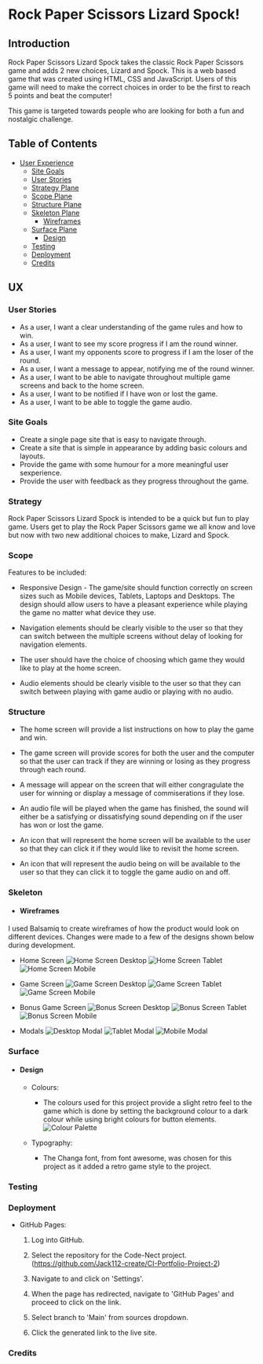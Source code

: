 # Rock Paper Scissors Lizard Spock!

## Introduction
Rock Paper Scissors Lizard Spock takes the classic Rock Paper Scissors game and adds 2 new choices, Lizard and Spock. This is a web based game that was created using HTML, CSS and JavaScript. Users of this game will need to make the correct choices in order to be the first to reach 5 points and beat the computer!

This game is targeted towards people who are looking for both a fun and nostalgic challenge.

## Table of Contents

* [User Experience](#Introduction)
    * [Site Goals](#Site-Goals)
    * [User Stories](#User-Stories)
    * [Strategy Plane](#Strategy)
    * [Scope Plane](#Scope)
    * [Structure Plane](#Structure)
    * [Skeleton Plane](#Skeleton)
        * [Wireframes](#Wireframes)
    * [Surface Plane](#Surface)
        * [Design](#Design)
    * [Testing](#Testing)
    * [Deployment](#Deployment)
    * [Credits](#Credits)
    
## UX

### User Stories

* As a user, I want a clear understanding of the game rules and how to win.
* As a user, I want to see my score progress if I am the round winner.
* As a user, I want my opponents score to progress if I am the loser of the round.
* As a user, I want a message to appear, notifying me of the round winner.
* As a user, I want to be able to navigate throughout multiple game screens and back to the home screen.
* As a user, I want to be notified if I have won or lost the game.
* As a user, I want to be able to toggle the game audio.

### Site Goals

* Create a single page site that is easy to navigate through.
* Create a site that is simple in appearance by adding basic colours and layouts.
* Provide the game with some humour for a more meaningful user sexperience.
* Provide the user with feedback as they progress throughout the game.


### Strategy
Rock Paper Scissors Lizard Spock is intended to be a quick but fun to play game. Users get to play the Rock Paper Scissors game we all know and love but now with two new additional choices to make, Lizard and Spock.

### Scope

Features to be included:

* Responsive Design - The game/site should function correctly on screen sizes such as Mobile devices, Tablets, Laptops and Desktops. The design should allow users to have a pleasant experience while playing the game no matter what device they use.

* Navigation elements should be clearly visible to the user so that they can switch between the multiple screens without delay of looking for navigation elements.

* The user should have the choice of choosing which game they would like to play at the home screen.

* Audio elements should be clearly visible to the user so that they can switch between playing with game audio or playing with no audio.

### Structure

* The home screen will provide a list instructions on how to play the game and win.

* The game screen will provide scores for both the user and the computer so that the user can track if they are winning or losing as they progress through each round.

* A message will appear on the screen that will either congragulate the user for winning or display a message of commiserations if they lose.

* An audio file will be played when the game has finished, the sound will either be a satisfying or dissatisfying sound depending on if the user has won or lost the game.

* An icon that will represent the home screen will be available to the user so that they can click it if they would like to revisit the home screen.

* An icon that will represent the audio being on will be available to the user so that they can click it to toggle the game audio on and off.

### Skeleton

* #### Wireframes

I used Balsamiq to create wireframes of how the product would look on different devices. Changes were made to a few of the designs shown below during development.

* Home Screen
![Home Screen Desktop](/assets/wireframes/desktop-home-view.png)
![Home Screen Tablet](/assets/wireframes/tablet-home-view.png)
![Home Screen Mobile](/assets/wireframes/mobile-home-view.png)

* Game Screen
![Game Screen Desktop](assets/wireframes/desktop-game-view.png)
![Game Screen Tablet](assets/wireframes/tablet-game-view.png)
![Game Screen Mobile](assets/wireframes/mobile-game-view.png)

* Bonus Game Screen
![Bonus Screen Desktop](assets/wireframes/desktop-bonus.png)
![Bonus Screen Tablet](assets/wireframes/tablet-bonus.png)
![Bonus Screen Mobile](assets/wireframes/mobile-bonus.png)

* Modals
![Desktop Modal](assets/wireframes/desktop-modal.png)
![Tablet Modal](assets/wireframes/tablet-modal.png)
![Mobile Modal](assets/wireframes/mobile-modal.png)

### Surface

* #### Design

    * Colours:

        - The colours used for this project provide a slight retro feel to the game which is done by setting the background colour to a dark colour while using bright colours for button elements.
         ![Colour Palette](assets/design/colour-palette.png)

    * Typography:

        - The Changa font, from font awesome, was chosen for this project as it added a retro game style to the project. 

### Testing

### Deployment

* GitHub Pages:

    1. Log into GitHub.

    2. Select the repository for the Code-Nect project. (https://github.com/Jack112-create/CI-Portfolio-Project-2)

    3. Navigate to and click on 'Settings'.

    4. When the page has redirected, navigate to 'GitHub Pages' and proceed to click on the link.

    5. Select branch to 'Main' from sources dropdown.

    6. Click the generated link to the live site.


### Credits